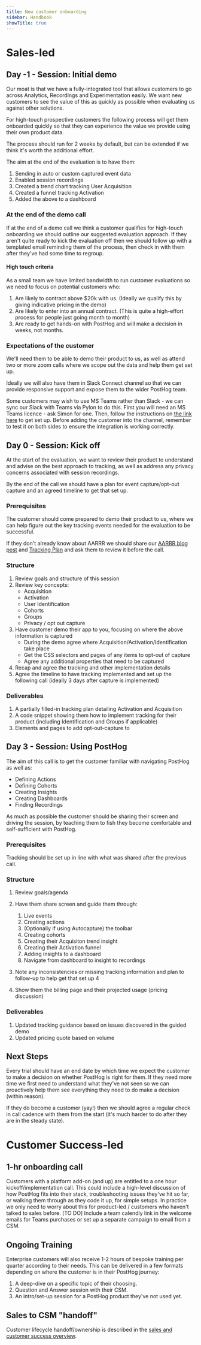 ```yaml
---
title: New customer onboarding
sidebar: Handbook
showTitle: true
---
```


# Sales-led 

## Day -1 - Session: Initial demo

Our moat is that we have a fully-integrated tool that allows customers to go across Analytics, Recordings and Experimentation easily.  We want new customers to see the value of this as quickly as possible when evaluating us against other solutions.

For high-touch prospective customers the following process will get them onboarded quickly so that they can experience the value we provide using their own product data.

The process should run for 2 weeks by default, but can be extended if we think it's worth the additional effort.

The aim at the end of the evaluation is to have them:
1. Sending in auto or custom captured event data
2. Enabled session recordings
3. Created a trend chart tracking User Acquisition
4. Created a funnel tracking Activation
5. Added the above to a dashboard

### At the end of the demo call

If at the end of a demo call we think a customer qualifies for high-touch onboarding we should outline our suggested evaluation approach.  If they aren't quite ready to kick the evaluation off then we should follow up with a templated email reminding them of the process, then check in with them after they've had some time to regroup.

#### High touch criteria

As a small team we have limited bandwidth to run customer evaluations so we need to focus on potential customers who:
1. Are likely to contract above $20k with us.
   (Ideally we qualify this by giving indicative pricing in the demo)
2. Are likely to enter into an annual contract.
   (This is quite a high-effort process for people just going month to month)
3. Are ready to get hands-on with PostHog and will make a decision in weeks, not months.

### Expectations of the customer

We'll need them to be able to demo their product to us, as well as attend two or more zoom calls where we scope out the data and help them get set up.

Ideally we will also have them in Slack Connect channel so that we can provide responsive support and expose them to the wider PostHog team.

Some customers may wish to use MS Teams rather than Slack - we can sync our Slack with Teams via Pylon to do this. First you will need an MS Teams licence - ask Simon for one. Then, follow the instructions on [the link here](https://docs.usepylon.com/bridges/microsoft-teams/setup) to get set up.
Before adding the customer into the channel, remember to test it on both sides to ensure the integration is working correctly.

## Day 0 - Session: Kick off

At the start of the evaluation, we want to review their product to understand and advise on the best approach to tracking, as well as address any privacy concerns associated with session recordings.

By the end of the call we should have a plan for event capture/opt-out capture and an agreed timeline to get that set up.

### Prerequisites

The customer should come prepared to demo their product to us, where we can help figure out the key tracking events needed for the evaluation to be successful.

If they don't already know about AARRR we should share our [AARRR blog post](/blog/aarrr-pirate-funnel) and [Tracking Plan](https://docs.google.com/spreadsheets/d/12uV5aKAhU_wygUQl3YXZU2J_QN_AZi4nPFj-9WIKhlY/edit#gid=0) and ask them to review it before the call.

### Structure

1. Review goals and structure of this session 
2. Review key concepts:
   * Acquisition
   * Activation
   * User Identification
   * Cohorts
   * Groups
   * Privacy / opt out capture
3. Have customer demo their app to you, focusing on where the above information is captured
   * During the demo agree where Acquisition/Activation/Identification take place
   * Get the CSS selectors and pages of any items to opt-out of capture
   * Agree any additional properties that need to be captured
4. Recap and agree the tracking and other implementation details
5. Agree the timeline to have tracking implemented and set up the following call (ideally 3 days after capture is implemented)

### Deliverables

1. A partially filled-in tracking plan detailing Activation and Acquisition
2. A code snippet showing them how to implement tracking for their product (including Identification and Groups if applicable)
3. Elements and pages to add opt-out-capture to

## Day 3 - Session: Using PostHog

The aim of this call is to get the customer familiar with navigating PostHog as well as:

* Defining Actions
* Defining Cohorts
* Creating Insights
* Creating Dashboards
* Finding Recordings

As much as possible the customer should be sharing their screen and driving the session, by teaching them to fish they become comfortable and self-sufficient with PostHog.

### Prerequisites

Tracking should be set up in line with what was shared after the previous call.

### Structure

1. Review goals/agenda
2. Have them share screen and guide them through:

   1. Live events
   2. Creating actions
   3. (Optionally if using Autocapture) the toolbar
   4. Creating cohorts
   5. Creating their Acquisiton trend insight
   6. Creating their Activation funnel
   7. Adding insights to a dashboard
   8. Navigate from dashboard to insight to recordings 
3. Note any inconsistencies or missing tracking information and plan to follow-up to help get that set up 4
4. Show them the billing page and their projected usage (pricing discussion)

### Deliverables

1. Updated tracking guidance based on issues discovered in the guided demo
2. Updated pricing quote based on volume

## Next Steps

Every trial should have an end date by which time we expect the customer to make a decision on whether PostHog is right for them.  If they need more time we first need to understand what they've not seen so we can proactively help them see everything they need to do make a decision (within reason).

If they do become a customer (yay!) then we should agree a regular check in call cadence with them from the start (it's much harder to do after they are in the steady state).

# Customer Success-led

## 1-hr onboarding call

Customers with a platform add-on (and up) are entitled to a one hour kickoff/implementation call. This could include a high-level discussion of how PostHog fits into their stack, troubleshooting issues they've hit so far, or walking them through as they code it up, for simple setups. In practice we only need to worry about this for product-led / customers who haven't talked to sales before. [TO DO] Include a team calendly link in the welcome emails for Teams purchases or set up a separate campaign to email from a CSM. 

## Ongoing Training

Enterprise customers will also receive 1-2 hours of bespoke training per quarter according to their needs.  This can be delivered in a few formats depending on where the customer is in their PostHog journey:

1. A deep-dive on a specific topic of their choosing.
2. Question and Answer session with their CSM.
3. An intro/set-up session for a PostHog product they've not used yet.

## Sales to CSM "handoff"

Customer lifecycle handoff/ownership is described in the [sales and customer success overview](/handbook/growth/sales/overview#who-the-sales--cs-team-are).





 

